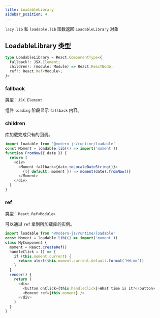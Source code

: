 ```yaml
---
title: LoadableLibrary
sidebar_position: 4
---
```


`lazy.lib` 和 `loadable.lib` 函数返回 `LoadableLibrary` 对象

## LoadableLibrary 类型

```ts
type LoadableLibrary = React.ComponentType<{
  fallback?: JSX.Element;
  children?: (module: Module) => React.ReactNode;
  ref?: React.Ref<Module>;
}>
```

### fallback

类型：`JSX.Element`

组件 `loading` 阶段显示 `fallback` 内容。

### children

库加载完成只有的回调。

```ts
import loadable from '@modern-js/runtime/loadable'
const Moment = loadable.lib(() => import('moment'))
function FromNow({ date }) {
  return (
    <div>
      <Moment fallback={date.toLocaleDateString()}>
        {({ default: moment }) => moment(date).fromNow()}
      </Moment>
    </div>
  )
}
```

### ref

类型：`React.Ref<Module>`

可以通过 `ref` 拿到所加载库的实例。

```ts
import loadable from '@modern-js/runtime/loadable'
const Moment = loadable.lib(() => import('moment'))
class MyComponent {
  moment = React.createRef()
  handleClick = () => {
    if (this.moment.current) {
      return alert(this.moment.current.default.format('HH:mm'))
    }
  }
  render() {
    return (
      <div>
        <button onClick={this.handleClick}>What time is it?</button>
        <Moment ref={this.moment} />
      </div>
    )
  }
}
```
